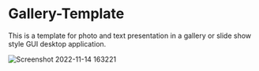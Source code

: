 # Gallery-Template

This is a template for photo and text presentation in a gallery or slide show style GUI desktop application. 


![Screenshot 2022-11-14 163221](https://user-images.githubusercontent.com/110789514/209884429-29e17f58-031c-4cd7-8847-4e81e67c51d7.png)
